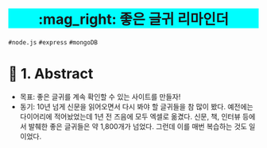 <h1 align="center" style="background-color:#00FEFE"><strong>:mag_right: 좋은 글귀 리마인더 </strong></h3>


`#node.js` `#express` `#mongoDB` 

# 🚦 1. Abstract
- 목표: 좋은 글귀를 계속 확인할 수 있는 사이트를 만들자!
- 동기: 10년 넘게 신문을 읽어오면서 다시 봐야 할 글귀들을 참 많이 봤다. 예전에는 다이어리에 적어놨었는데 1년 전 즈음에 모두 엑셀로 옮겼다. 신문, 책, 인터뷰 등에서 발췌한 좋은 글귀들은 약 1,800개가 넘었다. 그런데 이를 매번 복습하는 것도 일이었다. 

